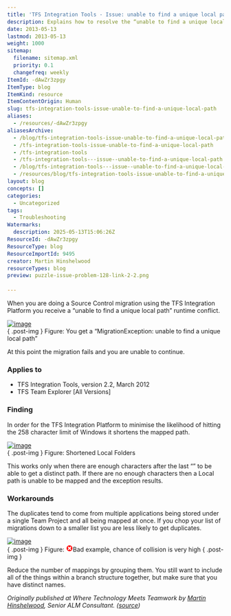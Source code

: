 ```yaml
---
title: 'TFS Integration Tools - Issue: unable to find a unique local path'
description: Explains how to resolve the “unable to find a unique local path” error in TFS Integration Tools during source control migration, including causes and practical workarounds.
date: 2013-05-13
lastmod: 2013-05-13
weight: 1000
sitemap:
  filename: sitemap.xml
  priority: 0.1
  changefreq: weekly
ItemId: -dAwZr3zpgy
ItemType: blog
ItemKind: resource
ItemContentOrigin: Human
slug: tfs-integration-tools-issue-unable-to-find-a-unique-local-path
aliases:
  - /resources/-dAwZr3zpgy
aliasesArchive:
  - /blog/tfs-integration-tools-issue-unable-to-find-a-unique-local-path
  - /tfs-integration-tools-issue-unable-to-find-a-unique-local-path
  - /tfs-integration-tools
  - /tfs-integration-tools---issue--unable-to-find-a-unique-local-path
  - /blog/tfs-integration-tools---issue--unable-to-find-a-unique-local-path
  - /resources/blog/tfs-integration-tools-issue-unable-to-find-a-unique-local-path
layout: blog
concepts: []
categories:
  - Uncategorized
tags:
  - Troubleshooting
Watermarks:
  description: 2025-05-13T15:06:26Z
ResourceId: -dAwZr3zpgy
ResourceType: blog
ResourceImportId: 9495
creator: Martin Hinshelwood
resourceTypes: blog
preview: puzzle-issue-problem-128-link-2-2.png

---
```

When you are doing a Source Control migration using the TFS Integration Platform you receive a “unable to find a unique local path” runtime conflict.

[![image](images/image_thumb2.png)](http://blog.nwcadence.com/wp-content/uploads/2012/07/image2.png)  
{ .post-img }
Figure: You get a “MigrationException: unable to find a unique local path”

At this point the migration fails and you are unable to continue.

### Applies to

- TFS Integration Tools, version 2.2, March 2012
- TFS Team Explorer \[All Versions\]

### Finding

In order for the TFS Integration Platform to minimise the likelihood of hitting the 258 character limit of Windows it shortens the mapped path.

[![image](images/image_thumb3.png)](http://blog.nwcadence.com/wp-content/uploads/2012/07/image3.png)  
{ .post-img }
Figure: Shortened Local Folders

This works only when there are enough characters after the last “” to be able to get a distinct path. If there are no enough characters then a Local path is unable to be mapped and the exception results.

### Workarounds

The duplicates tend to come from multiple applications being stored under a single Team Project and all being mapped at once. If you chop your list of migrations down to a smaller list you are less likely to get duplicates.

[![image](images/image_thumb4.png)](http://blog.nwcadence.com/wp-content/uploads/2012/07/image4.png)  
{ .post-img }
Figure: ![](images/metro-icon-cross-1-1.png)Bad example, chance of collision is very high
{ .post-img }

Reduce the number of mappings by grouping them. You still want to include all of the things within a branch structure together, but make sure that you have distinct names.

_Originally published at Where Technology Meets Teamwork by [Martin Hinshelwood](http://blog.hinshelwood.com/about), Senior ALM Consultant. ([source](http://blog.nwcadence.com/tfs-integration-tools-issue-unable-to-find-a-unique-local-path/))_
